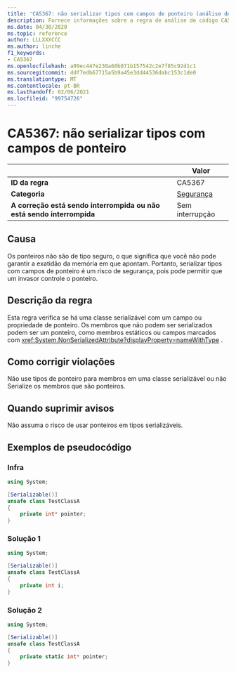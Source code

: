 ```yaml
---
title: 'CA5367: não serializar tipos com campos de ponteiro (análise de código)'
description: Fornece informações sobre a regra de análise de código CA5367, incluindo causas, como corrigir violações e quando suprimir.
ms.date: 04/30/2020
ms.topic: reference
author: LLLXXXCCC
ms.author: linche
f1_keywords:
- CA5367
ms.openlocfilehash: a99ec447e230a60b071b157542c2e7f85c92d1c1
ms.sourcegitcommit: ddf7edb67715a5b9a45e3dd44536dabc153c1de0
ms.translationtype: MT
ms.contentlocale: pt-BR
ms.lasthandoff: 02/06/2021
ms.locfileid: "99754726"
---
```

# <a name="ca5367-do-not-serialize-types-with-pointer-fields"></a>CA5367: não serializar tipos com campos de ponteiro

| | Valor |
|-|-|
| **ID da regra** |CA5367|
| **Categoria** |[Segurança](security-warnings.md)|
| **A correção está sendo interrompida ou não está sendo interrompida** |Sem interrupção|

## <a name="cause"></a>Causa

Os ponteiros não são de tipo seguro, o que significa que você não pode garantir a exatidão da memória em que apontam. Portanto, serializar tipos com campos de ponteiro é um risco de segurança, pois pode permitir que um invasor controle o ponteiro.

## <a name="rule-description"></a>Descrição da regra

Esta regra verifica se há uma classe serializável com um campo ou propriedade de ponteiro. Os membros que não podem ser serializados podem ser um ponteiro, como membros estáticos ou campos marcados com <xref:System.NonSerializedAttribute?displayProperty=nameWithType> .

## <a name="how-to-fix-violations"></a>Como corrigir violações

Não use tipos de ponteiro para membros em uma classe serializável ou não Serialize os membros que são ponteiros.

## <a name="when-to-suppress-warnings"></a>Quando suprimir avisos

Não assuma o risco de usar ponteiros em tipos serializáveis.

## <a name="pseudo-code-examples"></a>Exemplos de pseudocódigo

### <a name="violation"></a>Infra

```csharp
using System;

[Serializable()]
unsafe class TestClassA
{
    private int* pointer;
}
```

### <a name="solution-1"></a>Solução 1

```csharp
using System;

[Serializable()]
unsafe class TestClassA
{
    private int i;
}
```

### <a name="solution-2"></a>Solução 2

```csharp
using System;

[Serializable()]
unsafe class TestClassA
{
    private static int* pointer;
}
```
